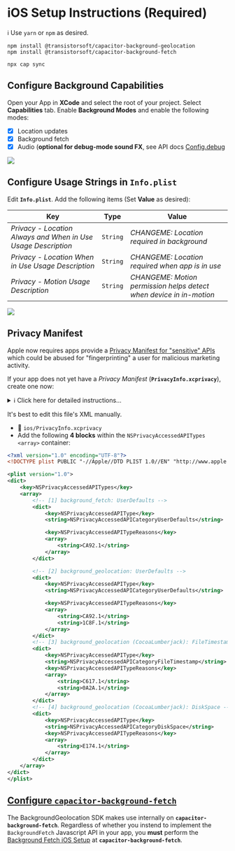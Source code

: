 # iOS Setup Instructions (Required)

:information_source: Use `yarn` or `npm` as desired.

```
npm install @transistorsoft/capacitor-background-geolocation
npm install @transistorsoft/capacitor-background-fetch

npx cap sync
```

## Configure Background Capabilities

Open your App in **XCode** and select the root of your project.  Select **Capabilities** tab.  Enable **Background Modes** and enable the following modes:

- [x] Location updates
- [x] Background fetch
- [x] Audio (**optional for debug-mode sound FX**, see API docs [Config.debug](https://transistorsoft.github.io/capacitor-background-geolocation/interfaces/config.html#debug)

![](https://dl.dropboxusercontent.com/s/a4xieyd0h38xklu/Screenshot%202016-09-22%2008.12.51.png?dl=1)

## Configure Usage Strings in `Info.plist`

Edit **`Info.plist`**.  Add the following items (Set **Value** as desired):

| Key | Type | Value |
|-----|-------|-------------|
| *Privacy - Location Always and When in Use Usage Description* | `String` | *CHANGEME: Location required in background* |
| *Privacy - Location When in Use Usage Description* | `String` | *CHANGEME: Location required when app is in use* |
| *Privacy - Motion Usage Description* | `String` | *CHANGEME: Motion permission helps detect when device in in-motion* |

![](https://dl.dropboxusercontent.com/scl/fi/dh0sen3wxsgp1hox41le0/iOS-permissions-plist.png?rlkey=i3fipjdcpu7p1eez4mapukkpl&dl=1)

## Privacy Manifest

Apple now requires apps provide a [Privacy Manifest for "sensitive" APIs](https://developer.apple.com/documentation/bundleresources/privacy_manifest_files/describing_use_of_required_reason_api?language=objc) which could be abused for "fingerprinting" a user for malicious marketing activity.

If your app does not yet have a *Privacy Manifest* (__`PrivacyInfo.xcprivacy`__), create one now:

<details>
    <summary>ℹ️ Click here for detailed instructions...</summary>

- In XCode, __`File -> New -> File...`__:

![](https://dl.dropboxusercontent.com/scl/fi/n28028i3fbrxd67u491w2/file-new-PrivacyInfo.png?rlkey=sc7s1lyy8fli2c1hz2cfa4cpm&dl=1)

- Be sure to enable your `Targets: [x] YourApp`:

![](https://dl.dropboxusercontent.com/scl/fi/pmbfn5jypvns6r5pyhnui/file-new-PrivacyInfo-targets.png?rlkey=epvjffar23bxgyi9xax9ys40i&dl=1)


</details>


It's best to edit this file's XML manually.
- :open_file_folder: `ios/PrivacyInfo.xcprivacy`
- Add the following __4 blocks__ within the `NSPrivacyAccessedAPITypes` `<array>` container:

```xml
<?xml version="1.0" encoding="UTF-8"?>
<!DOCTYPE plist PUBLIC "-//Apple//DTD PLIST 1.0//EN" "http://www.apple.com/DTDs/PropertyList-1.0.dtd">

<plist version="1.0">
<dict>
    <key>NSPrivacyAccessedAPITypes</key>
    <array>
        <!-- [1] background_fetch: UserDefaults -->
        <dict>
            <key>NSPrivacyAccessedAPIType</key>
            <string>NSPrivacyAccessedAPICategoryUserDefaults</string>

            <key>NSPrivacyAccessedAPITypeReasons</key>
            <array>
                <string>CA92.1</string>
            </array>
        </dict>

        <!-- [2] background_geolocation: UserDefaults -->
        <dict>
            <key>NSPrivacyAccessedAPIType</key>
            <string>NSPrivacyAccessedAPICategoryUserDefaults</string>

            <key>NSPrivacyAccessedAPITypeReasons</key>
            <array>
                <string>CA92.1</string>
                <string>1C8F.1</string>
            </array>
        </dict>
        <!-- [3] background_geolocation (CocoaLumberjack): FileTimestamp -->
        <dict>
            <key>NSPrivacyAccessedAPIType</key>
            <string>NSPrivacyAccessedAPICategoryFileTimestamp</string>
            <key>NSPrivacyAccessedAPITypeReasons</key>
            <array>
                <string>C617.1</string>
                <string>0A2A.1</string>
            </array>
        </dict>
        <!-- [4] background_geolocation (CocoaLumberjack): DiskSpace -->
        <dict>
            <key>NSPrivacyAccessedAPIType</key>
            <string>NSPrivacyAccessedAPICategoryDiskSpace</string>
            <key>NSPrivacyAccessedAPITypeReasons</key>
            <array>
                <string>E174.1</string>
            </array>
        </dict>
    </array>
</dict>
</plist>
```

## [Configure `capacitor-background-fetch`](https://github.com/transistorsoft/capacitor-background-fetch/blob/master/help/INSTALL-IOS.md#configure-background-capabilities)

The BackgroundGeolocation SDK makes use internally on __`capacitor-background-fetch`__.  Regardless of whether you instend to implement the `BackgroundFetch` Javascript API in your app, you **must** perform the [Background Fetch iOS Setup](https://github.com/transistorsoft/capacitor-background-fetch/blob/master/help/INSTALL-IOS.md#configure-background-capabilities) at __`capacitor-background-fetch`__.

